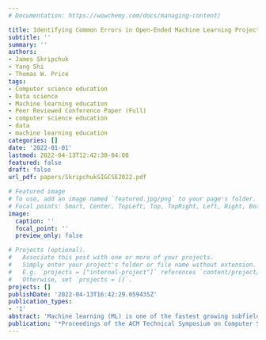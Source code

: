 ```yaml
---
# Documentation: https://wowchemy.com/docs/managing-content/

title: Identifying Common Errors in Open-Ended Machine Learning Projects
subtitle: ''
summary: ''
authors:
- James Skripchuk
- Yang Shi
- Thomas W. Price
tags:
- Computer science education
- Data science
- Machine learning education
- Peer Reviewed Conference Paper (Full)
- computer science education
- data
- machine learning education
categories: []
date: '2022-01-01'
lastmod: 2022-04-13T12:42:30-04:00
featured: false
draft: false
url_pdf: papers/SkripchukSIGCSE2022.pdf

# Featured image
# To use, add an image named `featured.jpg/png` to your page's folder.
# Focal points: Smart, Center, TopLeft, Top, TopRight, Left, Right, BottomLeft, Bottom, BottomRight.
image:
  caption: ''
  focal_point: ''
  preview_only: false

# Projects (optional).
#   Associate this post with one or more of your projects.
#   Simply enter your project's folder or file name without extension.
#   E.g. `projects = ["internal-project"]` references `content/project/deep-learning/index.md`.
#   Otherwise, set `projects = []`.
projects: []
publishDate: '2022-04-13T16:42:29.659435Z'
publication_types:
- '1'
abstract: 'Machine learning (ML) is one of the fastest growing subfields in Computer Science, and it is important to identify ways to improve ML education. A key way to do so is by understanding the common errors that students make when writing ML programs, so they can be addressed. Prior work investigating ML errors has focused on an instructor perspective, but has not looked at student programming artifacts, such as projects and code submissions to understand how these errors occur and which are most common. To address this, we qualitatively coded over 2,500 cells of code from 19 final team projects (63 students) in an upper-division machine learning course. By isolating and codifying common errors and misconceptions across projects, we can identify what ML errors students struggle with. In our results, we found that library usage, hyperparameter tuning, and misusing test data were among the most common errors, and we give examples of how and when they occur. We then provide suggestions on why these misconceptions may occur, and how instructors and software designers can possibly mitigate these errors.'
publication: '*Proceedings of the ACM Technical Symposium on Computer Science Education*'
---
```

